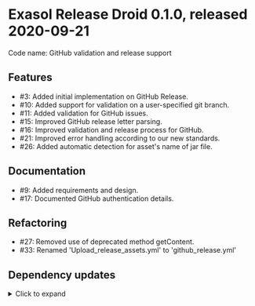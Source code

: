 # Exasol Release Droid 0.1.0, released 2020-09-21

Code name: GitHub validation and release support

## Features

* #3: Added initial implementation on GitHub Release.
* #10: Added support for validation on a user-specified git branch.
* #11: Added validation for GitHub issues.
* #15: Improved GitHub release letter parsing.
* #16: Improved validation and release process for GitHub.
* #21: Improved error handling according to our new standards.
* #26: Added automatic detection for asset's name of jar file.

## Documentation

* #9: Added requirements and design.
* #17: Documented GitHub authentication details.

## Refactoring

* #27: Removed use of deprecated method getContent.
* #33: Renamed 'Upload_release_assets.yml' to 'github_release.yml'

## Dependency updates

<details>
  <summary>Click to expand</summary>
  
* Added `org.kohsuke:github-api:1.116`
* Added `commons-cli:commons-cli:1.4`
* Added `org.json:json:20200518`
* Added `org.mockito:mockito-core:3.5.10`
* Added `org.junit.jupiter:junit-jupiter:5.7.0`
* Added `org.hamcrest:hamcrest:2.2`
* Added `org.apache.maven.plugins:maven-compiler-plugin:3.8.1`
* Added `org.apache.maven.plugins:maven-surefire-plugin:3.0.0-M4`
* Added `org.apache.maven.plugins:maven-assembly-plugin:3.3.0`
* Added `org.codehaus.mojo:versions-maven-plugin:2.7`
* Added `org.sonatype.ossindex.maven:ossindex-maven-plugin:3.1.0`
* Added `org.apache.maven.plugins:maven-enforcer-plugin:3.0.0-M3`
* Added `org.jacoco:jacoco-maven-plugin:0.8.5`
* Added `org.itsallcode:openfasttrace-maven-plugin:1.0.0`

</details>
